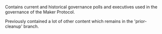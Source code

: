 Contains current and historical governance polls and executives used in the governance of the Maker Protocol.

Previously contained a lot of other content which remains in the 'prior-cleanup' branch.